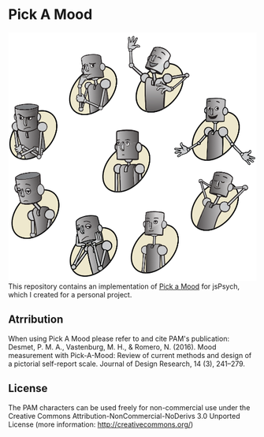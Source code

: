 # Pick A Mood
![An example image of Pick-A-Mood for the robot character.](img/pick-a-mood/robot-all.png)
This repository contains an implementation of [Pick a Mood](http://studiolab.ide.tudelft.nl/diopd/library/tools/pick-a-mood/) for jsPsych, which I created for a personal project.

## Atrribution
When using Pick A Mood please refer to and cite PAM's publication: Desmet, P. M. A., Vastenburg, M. H., & Romero, N. (2016). Mood measurement with Pick-A-Mood: Review of current methods and design of a pictorial self-report scale. Journal of Design Research, 14 (3), 241–279.

## License
The PAM characters can be used freely for non-commercial use under the Creative Commons Attribution-NonCommercial-NoDerivs 3.0 Unported License (more information: http://creativecommons.org/)

